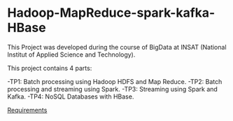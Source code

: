 # Hadoop-MapReduce-spark-kafka-HBase
This Project was developed during the course of BigData at INSAT (National Institut of Applied Science and Technology).

This project contains 4 parts:

-TP1: Batch processing using Hadoop HDFS and Map Reduce.
-TP2: Batch processing and streaming using Spark.
-TP3: Streaming using Spark and Kafka.
-TP4: NoSQL Databases with HBase.


<a href="https://insatunisia.github.io/TP-BigData/" target="_blank">Requirements</a>

